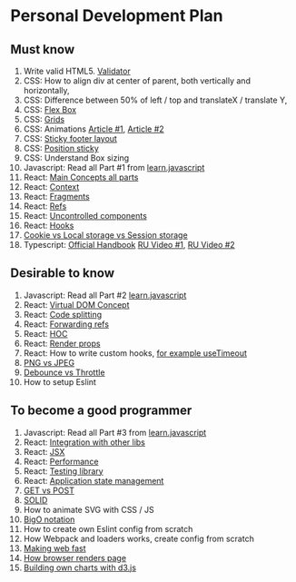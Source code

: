 # Personal Development Plan

## Must know

1. Write valid HTML5. [Validator](https://validator.w3.org/)
2. CSS: How to align div at center of parent, both vertically and horizontally, 
3. CSS: Difference between 50% of left / top and translateX / translate Y, 
4. CSS: [Flex Box](https://css-tricks.com/snippets/css/a-guide-to-flexbox/)
5. CSS: [Grids](https://css-tricks.com/snippets/css/complete-guide-grid/)
6. CSS: Animations [Article #1](https://developer.mozilla.org/en-US/docs/Web/CSS/CSS_Animations/Using_CSS_animations), [Article #2](https://thoughtbot.com/blog/css-animation-for-beginners)
7. CSS: [Sticky footer layout](https://developer.mozilla.org/en-US/docs/Web/CSS/Layout_cookbook/Sticky_footers)
8. CSS: [Position sticky](https://medium.com/web-standards/sticky-bc7ff7088693)
9. CSS: Understand Box sizing
10. Javascript: Read all Part #1 from [learn.javascript](https://learn.javascript.ru/)
11. React: [Main Concepts all parts](https://reactjs.org/docs/hello-world.html)
12. React: [Context](https://reactjs.org/docs/context.html)
13. React: [Fragments](https://reactjs.org/docs/fragments.html)
14. React: [Refs](https://reactjs.org/docs/refs-and-the-dom.html)
15. React: [Uncontrolled components](https://reactjs.org/docs/uncontrolled-components.html)
16. React: [Hooks](https://reactjs.org/docs/hooks-intro.html)
17. [Cookie vs Local storage vs Session storage](https://dev.to/sidbhanushali/cookies-vs-session-vs-local-storage-22ja)
18. Typescript: [Official Handbook](https://www.typescriptlang.org/docs/handbook/2/basic-types.html) [RU Video #1](https://www.youtube.com/watch?v=nyIpDs2DJ_c), [RU Video #2](https://www.youtube.com/watch?v=7NU6K4170As)

## Desirable to know

1. Javascript: Read all Part #2 [learn.javascript](https://learn.javascript.ru/)
2. React: [Virtual DOM Concept](https://reactjs.org/docs/faq-internals.html)
3. React: [Code splitting](https://reactjs.org/docs/code-splitting.html)
4. React: [Forwarding refs](https://reactjs.org/docs/forwarding-refs.html)
5. React: [HOC](https://reactjs.org/docs/higher-order-components.html)
6. React: [Render props](https://reactjs.org/docs/render-props.html)
7. React: How to write custom hooks, [for example useTimeout](https://www.30secondsofcode.org/react/s/use-timeout)
8. [PNG vs JPEG](https://web.dev/choose-the-right-image-format/)
9. [Debounce vs Throttle](https://css-tricks.com/debouncing-throttling-explained-examples/)
10. How to setup Eslint

## To become a good programmer

1. Javascript: Read all Part #3 from [learn.javascript](https://learn.javascript.ru/)
2. React: [Integration with other libs](https://reactjs.org/docs/integrating-with-other-libraries.html)
3. React: [JSX](https://reactjs.org/docs/jsx-in-depth.html)
4. React: [Performance](https://reactjs.org/docs/optimizing-performance.html)
5. React: [Testing library](https://testing-library.com/docs/react-testing-library/intro/)
6. React: [Application state management](https://kentcdodds.com/blog/application-state-management-with-react)
7. [GET vs POST](https://javascript.plainenglish.io/get-vs-post-are-you-confident-about-the-differences-189562fac0a7)
8. [SOLID](https://habr.com/ru/company/productivity_inside/blog/505430/)
9. How to animate SVG with CSS / JS
10. [BigO notation](https://dou.ua/lenta/articles/what-you-should-know-about-algorithms/)
11. How to create own Eslint config from scratch
12. How Webpack and loaders works, create config from scratch
13. [Making web fast](https://web.dev/fast/)
14. [How browser renders page](https://medium.com/jspoint/how-the-browser-renders-a-web-page-dom-cssom-and-rendering-df10531c9969)
15. [Building own charts with d3.js](https://observablehq.com/@d3/learn-d3)
